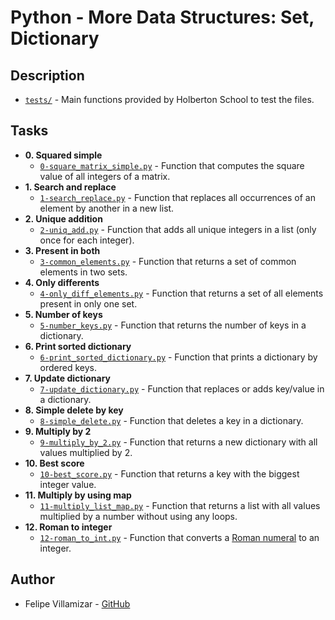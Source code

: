 # Python - More Data Structures: Set, Dictionary

## Description

* [`tests/`](./tests) - Main functions provided by Holberton School to test the files.

## Tasks

* **0. Squared simple**
  * [`0-square_matrix_simple.py`](./0-square_matrix_simple.py) - Function that computes the square value of all integers of a matrix.
* **1. Search and replace**
  * [`1-search_replace.py`](./1-search_replace.py) - Function that replaces all occurrences of an element by another in a new list.
* **2. Unique addition**
  * [`2-uniq_add.py`](./2-uniq_add.py) - Function that adds all unique integers in a list (only once for each integer).
* **3. Present in both**
  * [`3-common_elements.py`](./3-common_elements.py) - Function that returns a set of common elements in two sets.
* **4. Only differents**
  * [`4-only_diff_elements.py`](./4-only_diff_elements.py) - Function that returns a set of all elements present in only one set.
* **5. Number of keys**
  * [`5-number_keys.py`](./5-number_keys.py) - Function that returns the number of keys in a dictionary.
* **6. Print sorted dictionary**
  * [`6-print_sorted_dictionary.py`](./6-print_sorted_dictionary.py) - Function that prints a dictionary by ordered keys.
* **7. Update dictionary**
  * [`7-update_dictionary.py`](./7-update_dictionary.py) - Function that replaces or adds key/value in a dictionary.
* **8. Simple delete by key**
  * [`8-simple_delete.py`](./8-simple_delete.py) - Function that deletes a key in a dictionary.
* **9. Multiply by 2**
  * [`9-multiply_by_2.py`](./9-multiply_by_2.py) - Function that returns a new dictionary with all values multiplied by 2.
* **10. Best score**
  * [`10-best_score.py`](./10-best_score.py) - Function that returns a key with the biggest integer value.
* **11. Multiply by using map**
  * [`11-multiply_list_map.py`](./11-multiply_list_map.py) - Function that returns a list with all values multiplied by a number without using any loops.
* **12. Roman to integer**
  * [`12-roman_to_int.py`](./12-roman_to_int.py) - Function that converts a [Roman numeral](https://en.wikipedia.org/wiki/Roman_numerals) to an integer.

## Author
* Felipe Villamizar - [GitHub](https://github.com/felipevcc)
